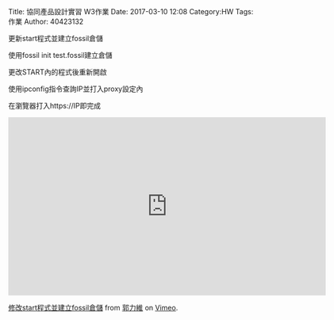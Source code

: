 Title: 協同產品設計實習   W3作業
Date: 2017-03-10 12:08
Category:HW
Tags:作業
Author: 40423132


更新start程式並建立fossil倉儲
<!-- PELICAN_END_SUMMARY -->

<p1>使用fossil init test.fossil建立倉儲<p1>

<p2>更改START內的程式後重新開啟</p2>

<p3>使用ipconfig指令查詢IP並打入proxy設定內</p3>

</p3>在瀏覽器打入https://IP即完成 </p3>


<iframe src="https://player.vimeo.com/video/208823032" width="640" height="360" frameborder="0" webkitallowfullscreen mozallowfullscreen allowfullscreen></iframe>
<p><a href="https://vimeo.com/208823032">修改start程式並建立fossil倉儲</a> from <a href="https://vimeo.com/user47579118">郭力維</a> on <a href="https://vimeo.com">Vimeo</a>.</p>




